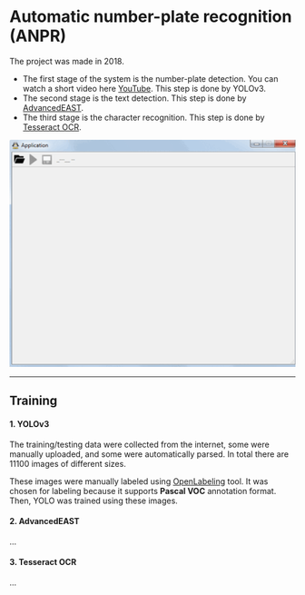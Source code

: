 # Automatic number-plate recognition (ANPR)

The project was made in 2018. 


* The first stage of the system is the number-plate detection. You can watch a short video here [YouTube](https://www.youtube.com/watch?v=Y9FtcxOLk1M). This step is done by YOLOv3.
* The second stage is the text detection. This step is done by [AdvancedEAST](https://github.com/huoyijie/AdvancedEAST).
* The third stage is the character recognition. This step is done by [Tesseract OCR](https://github.com/tesseract-ocr/tesseract).

![Example](example.gif)

___

## Training

#### 1. YOLOv3

The training/testing data were collected from the internet, some were manually uploaded, 
and some were automatically parsed. In total there are 11100 images of different sizes.

These images were manually labeled using [OpenLabeling](https://github.com/Cartucho/OpenLabeling/) tool.
It was chosen for labeling because it supports **Pascal VOC** annotation format. 
Then, YOLO was trained using these images.

#### 2. AdvancedEAST
...

#### 3. Tesseract OCR
...